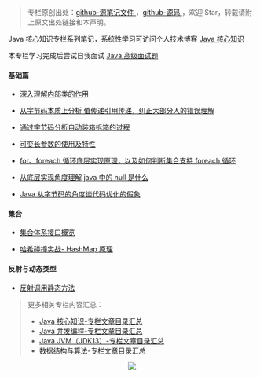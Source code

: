 > 专栏原创出处：[github-源笔记文件 ](https://github.com/GourdErwa/review-notes/tree/master/language/java-core) ，[github-源码 ](https://github.com/GourdErwa/java-advanced/tree/master/java-core)，欢迎 Star，转载请附上原文出处链接和本声明。

Java 核心知识专栏系列笔记，系统性学习可访问个人技术博客 [Java 核心知识 ](https://review-notes.top/language/java-core/)

本专栏学习完成后尝试自我面试 [Java 高级面试题 ](https://gourderwa.blog.csdn.net/article/details/104042317)

#### 基础篇
- [深入理解内部类的作用](https://gourderwa.blog.csdn.net/article/details/103972092)

- [从字节码本质上分析 值传递引用传递，纠正大部分人的错误理解](https://gourderwa.blog.csdn.net/article/details/104031747)

- [通过字节码分析自动装箱拆箱的过程](https://gourderwa.blog.csdn.net/article/details/104032704)

- [可变长参数的使用及特性](https://gourderwa.blog.csdn.net/article/details/104038402)

- [for、foreach 循环底层实现原理，以及如何判断集合支持 foreach 循环](https://gourderwa.blog.csdn.net/article/details/104052708)

- [从底层实现角度理解 java 中的 null 是什么](https://gourderwa.blog.csdn.net/article/details/104054226)

- [Java 从字节码的角度谈代码优化的假象](https://gourderwa.blog.csdn.net/article/details/104402469)

#### 集合

- [集合体系接口概览](https://blog.csdn.net/xiaohulunb/article/details/104502468)

- [哈希碰撞实战- HashMap 原理](https://blog.csdn.net/xiaohulunb/article/details/103809321)

#### 反射与动态类型
- [反射调用静态方法](https://blog.csdn.net/xiaohulunb/article/details/104020384)

> 更多相关专栏内容汇总：
>- [Java 核心知识-专栏文章目录汇总 ](https://gourderwa.blog.csdn.net/article/details/104020339)
>- [Java 并发编程-专栏文章目录汇总 ](https://blog.csdn.net/xiaohulunb/article/details/103594468)
>- [Java JVM（JDK13）-专栏文章目录汇总 ](https://blog.csdn.net/xiaohulunb/article/details/103828570)
>- [数据结构与算法-专栏文章目录汇总 ](https://blog.csdn.net/xiaohulunb/article/details/104368031)

<div align="center">
    <img src="https://blog-review-notes.oss-cn-beijing.aliyuncs.com/gourderwa.footer.jpeg">
</div>